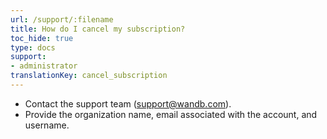 ```yaml
---
url: /support/:filename
title: How do I cancel my subscription?  
toc_hide: true
type: docs
support:
- administrator
translationKey: cancel_subscription
---
```

- Contact the support team (support@wandb.com).
- Provide the organization name, email associated with the account, and username.